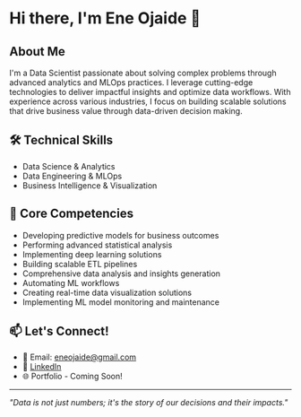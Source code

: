 # Hi there, I'm Ene Ojaide 👋

## About Me
I'm a Data Scientist passionate about solving complex problems through advanced analytics and MLOps practices. I leverage cutting-edge technologies to deliver impactful insights and optimize data workflows. With experience across various industries, I focus on building scalable solutions that drive business value through data-driven decision making.

## 🛠️ Technical Skills

* Data Science & Analytics
* Data Engineering & MLOps
* Business Intelligence & Visualization

## 🔭 Core Competencies
* Developing predictive models for business outcomes
* Performing advanced statistical analysis
* Implementing deep learning solutions
* Building scalable ETL pipelines
* Comprehensive data analysis and insights generation
* Automating ML workflows
* Creating real-time data visualization solutions
* Implementing ML model monitoring and maintenance

## 📫 Let's Connect!
* 📧 Email: eneojaide@gmail.com
* 💼 [LinkedIn](https://www.linkedin.com/in/ene-ojaide)
* 🌐 Portfolio - Coming Soon!

---
*"Data is not just numbers; it's the story of our decisions and their impacts."*
